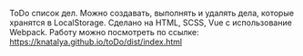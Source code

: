 ToDo список дел.
Можно создавать, выполнять и удалять дела, которые хранятся в LocalStorage.
Сделано на HTML, SCSS, Vue с использование Webpack.
Работу можно посмотреть по ссылке: https://knatalya.github.io/toDo/dist/index.html
